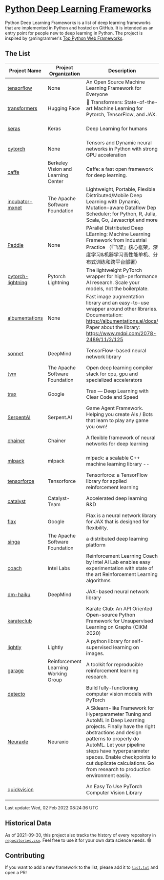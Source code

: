 # [Python Deep Learning Frameworks](https://www.github.com/shimst3r/python-deep-learning-frameworks)

Python Deep Learning Frameworks is a list of deep learning frameworks that are implemented in Python and hosted on GitHub. It is intended as an entry point for people new to deep learning in Python. The project is inspired by @mingrammer's [Top Python Web Frameworks](https://github.com/mingrammer/python-web-framework-stars).

## The List

| Project Name | Project Organization | Description | Stars | Forks | Open Issues | Last Commit |
| ------------ | -------------------- | ----------- | ----: | ----: | ----------: | ----------- |
| [tensorflow](https://tensorflow.org) | None | An Open Source Machine Learning Framework for Everyone | 162586 | 86274 | 2535 | 0 day(s) ago |
| [transformers](https://huggingface.co/transformers) | Hugging Face | 🤗 Transformers: State-of-the-art Machine Learning for Pytorch, TensorFlow, and JAX. | 57632 | 13620 | 438 | 0 day(s) ago |
| [keras](http://keras.io/) | Keras | Deep Learning for humans | 53861 | 18978 | 263 | 0 day(s) ago |
| [pytorch](https://pytorch.org) | None | Tensors and Dynamic neural networks in Python with strong GPU acceleration | 53774 | 14849 | 11182 | 0 day(s) ago |
| [caffe](http://caffe.berkeleyvision.org/) | Berkeley Vision and Learning Center | Caffe: a fast open framework for deep learning. | 32225 | 18938 | 1178 | 0 day(s) ago |
| [incubator-mxnet](https://mxnet.apache.org) | The Apache Software Foundation | Lightweight, Portable, Flexible Distributed/Mobile Deep Learning with Dynamic, Mutation-aware Dataflow Dep Scheduler; for Python, R, Julia, Scala, Go, Javascript and more | 19841 | 6889 | 1971 | 0 day(s) ago |
| [Paddle](http://www.paddlepaddle.org/) | None | PArallel Distributed Deep LEarning: Machine Learning Framework from Industrial Practice （『飞桨』核心框架，深度学习&机器学习高性能单机、分布式训练和跨平台部署） | 17529 | 4266 | 2779 | 1 day(s) ago |
| [pytorch-lightning](https://pytorchlightning.ai) | Pytorch Lightning | The lightweight PyTorch wrapper for high-performance AI research. Scale your models, not the boilerplate. | 17217 | 2144 | 531 | 0 day(s) ago |
| [albumentations](https://albumentations.ai) | None | Fast image augmentation library and an easy-to-use wrapper around other libraries. Documentation:  https://albumentations.ai/docs/ Paper about the library: https://www.mdpi.com/2078-2489/11/2/125 | 9594 | 1232 | 260 | 0 day(s) ago |
| [sonnet](https://sonnet.dev/) | DeepMind | TensorFlow-based neural network library | 9175 | 1308 | 24 | 1 day(s) ago |
| [tvm](https://tvm.apache.org/) | The Apache Software Foundation | Open deep learning compiler stack for cpu, gpu and specialized accelerators | 7656 | 2375 | 330 | 1 day(s) ago |
| [trax](https://github.com/google/trax) | Google | Trax — Deep Learning with Clear Code and Speed | 6742 | 691 | 89 | 0 day(s) ago |
| [SerpentAI](http://serpent.ai) | Serpent.AI | Game Agent Framework. Helping you create AIs / Bots that learn to play any game you own! | 6151 | 725 | 2 | 0 day(s) ago |
| [chainer](https://chainer.org) | Chainer | A flexible framework of neural networks for deep learning | 5661 | 1379 | 9 | 0 day(s) ago |
| [mlpack](https://www.mlpack.org/) | mlpack | mlpack: a scalable C++ machine learning library --  | 3903 | 1404 | 76 | 1 day(s) ago |
| [tensorforce](https://github.com/tensorforce/tensorforce) | Tensorforce | Tensorforce: a TensorFlow library for applied reinforcement learning | 3083 | 514 | 4 | 0 day(s) ago |
| [catalyst](https://catalyst-team.com) | Catalyst-Team | Accelerated deep learning R&D | 2828 | 351 | 6 | 0 day(s) ago |
| [flax](https://github.com/google/flax) | Google | Flax is a neural network library for JAX that is designed for flexibility. | 2606 | 295 | 182 | 0 day(s) ago |
| [singa](https://github.com/apache/singa) | The Apache Software Foundation | a distributed deep learning platform | 2519 | 802 | 39 | 1 day(s) ago |
| [coach](https://intellabs.github.io/coach/) | Intel Labs | Reinforcement Learning Coach by Intel AI Lab enables easy experimentation with state of the art Reinforcement Learning algorithms | 2104 | 423 | 87 | 2 day(s) ago |
| [dm-haiku](https://dm-haiku.readthedocs.io) | DeepMind | JAX-based neural network library | 1689 | 128 | 36 | 0 day(s) ago |
| [karateclub](https://karateclub.readthedocs.io) |  | Karate Club: An API Oriented Open-source Python Framework for Unsupervised Learning on Graphs (CIKM 2020) | 1506 | 182 | 1 | 1 day(s) ago |
| [lightly](https://github.com/lightly-ai/lightly) | Lightly | A python library for self-supervised learning on images. | 1439 | 98 | 67 | 0 day(s) ago |
| [garage](https://github.com/rlworkgroup/garage) | Reinforcement Learning Working Group | A toolkit for reproducible reinforcement learning research. | 1390 | 246 | 221 | 3 day(s) ago |
| [detecto](https://detecto.readthedocs.io/) |  | Build fully-functioning computer vision models with PyTorch | 532 | 88 | 25 | 0 day(s) ago |
| [Neuraxle](https://www.neuraxle.org/) | Neuraxio | A Sklearn-like Framework for Hyperparameter Tuning and AutoML in Deep Learning projects. Finally have the right abstractions and design patterns to properly do AutoML. Let your pipeline steps have hyperparameter spaces. Enable checkpoints to cut duplicate calculations. Go from research to production environment easily. | 494 | 53 | 115 | 7 day(s) ago |
| [quickvision](https://github.com/oke-aditya/quickvision) |  | An Easy To Use PyTorch Computer Vision Library | 46 | 4 | 19 | 49 day(s) ago |

Last update: Wed, 02 Feb 2022 08:24:36 UTC

## Historical Data

As of 2021-09-30, this project also tracks the history of every repository in [`repositories.csv`](./repositories.csv). Feel free to use it for your own data science needs. :smile:

## Contributing

If you want to add a new framework to the list, please add it to [`list.txt`](./python-deep-learning-frameworks/list.txt) and open a PR!